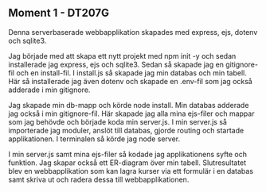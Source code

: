 ## Moment 1 - DT207G

Denna serverbaserade webbapplikation skapades med express, ejs, dotenv och sqlite3. 

Jag började med att skapa ett nytt projekt med npm init -y och sedan installerade jag express, ejs och sqlite3.
Sedan så skapade jag en gitignore-fil och en install-fil. I install.js så skapade jag min databas och min tabell. 
Här så installerade jag även dotenv och skapade en .env-fil som jag också adderade i min gitignore. 

Jag skapade min db-mapp och körde node install. Min databas adderade jag också i min gitignore-fil.
Här skapade jag alla mina ejs-filer och mappar som jag behövde och började koda min server.js. I min server.js så importerade jag moduler, anslöt till databas, gjorde routing och startade applikationen. I terminalen så körde jag node server. 

I min server.js samt mina ejs-filer så kodade jag applikationens syfte och funktion. Jag skapar också ett ER-diagram över min tabell. Slutresultatet blev en webbapplikation som kan lagra kurser via ett formulär i en databas samt skriva ut och radera dessa till webbapplikationen.
